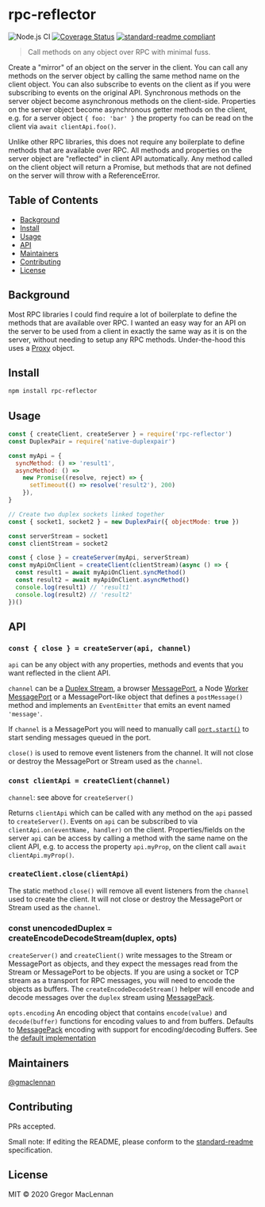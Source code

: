 # rpc-reflector

![Node.js CI](https://github.com/gmaclennan/rpc-reflector/workflows/Node.js%20CI/badge.svg)
[![Coverage Status](https://coveralls.io/repos/github/gmaclennan/rpc-reflector/badge.svg)](https://coveralls.io/github/gmaclennan/rpc-reflector)
[![standard-readme compliant](https://img.shields.io/badge/standard--readme-OK-green.svg?style=flat-square)](https://github.com/RichardLitt/standard-readme)

> Call methods on any object over RPC with minimal fuss.

Create a "mirror" of an object on the server in the client. You can call any methods on the server object by calling the same method name on the client object. You can also subscribe to events on the client as if you were subscribing to events on the original API. Synchronous methods on the server object become asynchronous methods on the client-side. Properties on the server object become asynchronous getter methods on the client, e.g. for a server object `{ foo: 'bar' }` the property `foo` can be read on the client via `await clientApi.foo()`.

Unlike other RPC libraries, this does not require any boilerplate to define methods that are available over RPC. All methods and properties on the server object are "reflected" in client API automatically. Any method called on the client object will return a Promise, but methods that are not defined on the server will throw with a ReferenceError.

## Table of Contents

- [Background](#background)
- [Install](#install)
- [Usage](#usage)
- [API](#api)
- [Maintainers](#maintainers)
- [Contributing](#contributing)
- [License](#license)

## Background

Most RPC libraries I could find require a lot of boilerplate to define the methods that are available over RPC. I wanted an easy way for an API on the server to be used from a client in exactly the same way as it is on the server, without needing to setup any RPC methods. Under-the-hood this uses a [Proxy](http://developer.mozilla.org/en-US/docs/Web/JavaScript/Reference/Global_Objects/Proxy) object.

## Install

```sh
npm install rpc-reflector
```

## Usage

```js
const { createClient, createServer } = require('rpc-reflector')
const DuplexPair = require('native-duplexpair')

const myApi = {
  syncMethod: () => 'result1',
  asyncMethod: () =>
    new Promise((resolve, reject) => {
      setTimeout(() => resolve('result2'), 200)
    }),
}

// Create two duplex sockets linked together
const { socket1, socket2 } = new DuplexPair({ objectMode: true })

const serverStream = socket1
const clientStream = socket2

const { close } = createServer(myApi, serverStream)
const myApiOnClient = createClient(clientStream)(async () => {
  const result1 = await myApiOnClient.syncMethod()
  const result2 = await myApiOnClient.asyncMethod()
  console.log(result1) // 'result1'
  console.log(result2) // 'result2'
})()
```

## API

### `const { close } = createServer(api, channel)`

`api` can be any object with any properties, methods and events that you want reflected in the client API.

`channel` can be a [Duplex Stream](https://nodejs.org/api/stream.html#stream_class_stream_duplex), a browser [MessagePort](http://developer.mozilla.org/en-US/docs/Web/API/MessagePort), a Node [Worker MessagePort](https://nodejs.org/api/worker_threads.html#worker_threads_class_messageport) or a MessagePort-like object that defines a `postMessage()` method and implements an `EventEmitter` that emits an event named `'message'`.

If `channel` is a MessagePort you will need to manually call [`port.start()`](http://developer.mozilla.org/en-US/docs/Web/API/MessagePort/start) to start sending messages queued in the port.

`close()` is used to remove event listeners from the channel. It will not close or destroy the MessagePort or Stream used as the `channel`.

### `const clientApi = createClient(channel)`

`channel`: see above for `createServer()`

Returns `clientApi` which can be called with any method on the `api` passed to `createServer()`. Events on `api` can be subscribed to via `clientApi.on(eventName, handler)` on the client. Properties/fields on the server `api` can be access by calling a method with the same name on the client API, e.g. to access the property `api.myProp`, on the client call `await clientApi.myProp()`.

### `createClient.close(clientApi)`

The static method `close()` will remove all event listeners from the `channel` used to create the client. It will not close or destroy the MessagePort or Stream used as the `channel`.

### const unencodedDuplex = createEncodeDecodeStream(duplex, opts)

`createServer()` and `createClient()` write messages to the Stream or MessagePort as objects, and they expect the messages read from the Stream or MessagePort to be objects. If you are using a socket or TCP stream as a transport for RPC messages, you will need to encode the objects as buffers. The `createEncodeDecodeStream()` helper will encode and decode messages over the `duplex` stream using [MessagePack](https://msgpack.org).

`opts.encoding` An encoding object that contains `encode(value)` and `decode(buffer)` functions for encoding values to and from buffers. Defaults to [MessagePack](https://msgpack.org) encoding with support for encoding/decoding Buffers. See the [default implementation](encode-decode.js)

## Maintainers

[@gmaclennan](https://github.com/gmaclennan)

## Contributing

PRs accepted.

Small note: If editing the README, please conform to the [standard-readme](https://github.com/RichardLitt/standard-readme) specification.

## License

MIT © 2020 Gregor MacLennan
